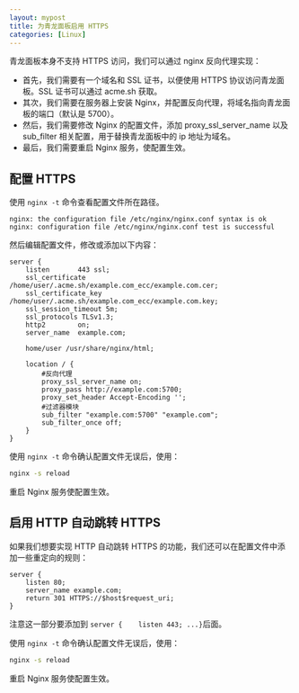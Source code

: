 ```yaml
---
layout: mypost
title: 为青龙面板启用 HTTPS
categories: [Linux]
---
```


青龙面板本身不支持 HTTPS 访问，我们可以通过 nginx 反向代理实现：

- 首先，我们需要有一个域名和 SSL 证书，以便使用 HTTPS 协议访问青龙面板。SSL 证书可以通过 acme.sh 获取。
- 其次，我们需要在服务器上安装 Nginx，并配置反向代理，将域名指向青龙面板的端口（默认是 5700）。
- 然后，我们需要修改 Nginx 的配置文件，添加 proxy_ssl_server_name 以及 sub_filter 相关配置，用于替换青龙面板中的 ip 地址为域名。
- 最后，我们需要重启 Nginx 服务，使配置生效。

## 配置 HTTPS
使用 `nginx -t` 命令查看配置文件所在路径。
```
nginx: the configuration file /etc/nginx/nginx.conf syntax is ok
nginx: configuration file /etc/nginx/nginx.conf test is successful
```
然后编辑配置文件，修改或添加以下内容：

```
server {
    listen       443 ssl;
    ssl_certificate /home/user/.acme.sh/example.com_ecc/example.com.cer;
    ssl_certificate_key /home/user/.acme.sh/example.com_ecc/example.com.key;
    ssl_session_timeout 5m;
    ssl_protocols TLSv1.3;
    http2        on;
    server_name  example.com;

    home/user /usr/share/nginx/html;

    location / {
        #反向代理
        proxy_ssl_server_name on;
        proxy_pass http://example.com:5700;
        proxy_set_header Accept-Encoding '';
        #过滤器模块
        sub_filter "example.com:5700" "example.com";
        sub_filter_once off;
    }
}
```
使用 `nginx -t` 命令确认配置文件无误后，使用：
```sh
nginx -s reload
```
重启 Nginx 服务使配置生效。

## 启用 HTTP 自动跳转 HTTPS

如果我们想要实现 HTTP 自动跳转 HTTPS 的功能，我们还可以在配置文件中添加一些重定向的规则：
```
server {
    listen 80;
    server_name example.com;
    return 301 HTTPS://$host$request_uri;
}
```
注意这一部分要添加到 `server {    listen 443; ...}`后面。

使用 `nginx -t` 命令确认配置文件无误后，使用：
```sh
nginx -s reload
```
重启 Nginx 服务使配置生效。
